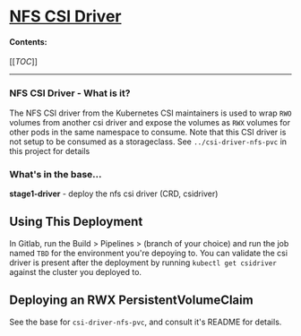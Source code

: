 # [NFS CSI Driver](https://github.com/kubernetes-csi/csi-driver-nfs)


#### Contents:

[[_TOC_]]

---
### NFS CSI Driver - What is it?

The NFS CSI driver from the Kubernetes CSI maintainers is used to wrap `RWO` volumes from another csi driver and expose the volumes as `RWX` volumes for other pods in the same namespace to consume. Note that this CSI driver is not setup to be consumed as a storageclass. See `../csi-driver-nfs-pvc` in this project for details

### What's in the base...

**stage1-driver** - deploy the nfs csi driver (CRD, csidriver)  

## Using This Deployment

In Gitlab, run the Build > Pipelines > (branch of your choice) and run the job named `TBD` for the environment you're depoying to. You can validate the csi driver is present after the deployment by running `kubectl get csidriver` against the cluster you deployed to.

## Deploying an RWX PersistentVolumeClaim

See the base for `csi-driver-nfs-pvc`, and consult it's README for details.

